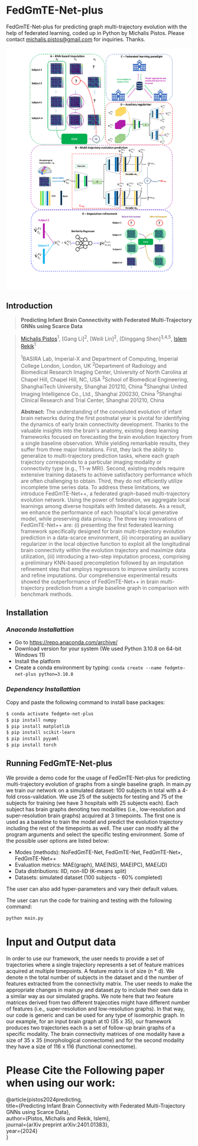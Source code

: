 # FedGmTE-Net-plus
FedGmTE-Net-plus for predicting graph multi-trajectory evolution with the help of federated learning, coded up in Python by Michalis Pistos. Please contact michalis.pistos@gmail.com for inquiries. Thanks.

![main figure](main_figure.png)

## Introduction

> **Predicting Infant Brain Connectivity with Federated Multi-Trajectory GNNs using Scarce Data**

> [Michalis Pistos](https://github.com/michalispistos)<sup>1</sup>, [Gang Li]<sup>2</sup>, [Weili Lin]<sup>2</sup>, [Dinggang Shen]<sup>3,4,5</sup>, [Islem Rekik](https://basira-lab.com/)<sup>1</sup>
>
> <sup>1</sup>BASIRA Lab, Imperial-X and Department of Computing, Imperial College London, London, UK
> <sup>2</sup>Department of Radiology and Biomedical Research Imaging Center, University of North Carolina at Chapel Hill, Chapel Hill, NC, USA
> <sup>3</sup>School of Biomedical Engineering, ShanghaiTech University, Shanghai 201210, China
> <sup>4</sup>Shanghai United Imaging Intelligence Co., Ltd., Shanghai 200230, China
> <sup>5</sup>Shanghai Clinical Research and Trial Center, Shanghai 201210, China
>
> **Abstract:** The understanding of the convoluted evolution of infant brain networks during the first postnatal year is pivotal for identifying the dynamics of early brain connectivity development. Thanks to the valuable insights into the brain's anatomy, existing deep learning frameworks focused on forecasting the brain evolution trajectory from a single baseline observation. While yielding remarkable results, they suffer from three major limitations. First, they lack the ability to generalize to multi-trajectory prediction tasks, where each graph trajectory corresponds to a particular imaging modality or connectivity type (e.g., T1-w MRI). Second, existing models require extensive training datasets to achieve satisfactory performance which are often challenging to obtain. Third, they do not efficiently utilize incomplete time series data. To address these limitations, we introduce FedGmTE-Net++, a federated graph-based multi-trajectory evolution network. Using the power of federation, we aggregate local learnings among diverse hospitals with limited datasets. As a result, we enhance the performance of each hospital's local generative model, while preserving data privacy. The three key innovations of FedGmTE-Net++ are: (i) presenting the first federated learning framework specifically designed for brain multi-trajectory evolution prediction in a data-scarce environment, (ii) incorporating an auxiliary regularizer in the local objective function to exploit all the longitudinal brain connectivity within the evolution trajectory and maximize data utilization, (iii) introducing a two-step imputation process, comprising a preliminary KNN-based precompletion followed by an imputation refinement step that employs regressors to improve similarity scores and refine imputations. Our comprehensive experimental results showed the outperformance of FedGmTE-Net++ in brain multi-trajectory prediction from a single baseline graph in comparison with benchmark methods.

## Installation
### *Anaconda Installattion*
* Go to https://repo.anaconda.com/archive/
* Download version for your system (We used Python 3.10.8 on 64-bit Windows 11)
* Install the platform
* Create a conda environment by typing:  ```conda create --name fedgmte-net-plus python=3.10.8 ```

### *Dependency Installattion*
Copy and paste the following command to install base packages:
```sh
$ conda activate fedgmte-net-plus
$ pip install numpy
$ pip install matplotlib
$ pip install scikit-learn
$ pip install pyyaml
$ pip install torch
```

## Running FedGmTE-Net-plus
We provide a demo code for the usage of FedGmTE-Net-plus for predicting multi-trajectory evolution of graphs from a single baseline graph.
In main.py we train our network on a simulated dataset: 100 subjects in total with a 4-fold cross-validation. We use 25 of the subjects for testing and 75 of the subjects for training (we have 3 hospitals with 25 subjects each). Each subject has brain graphs denoting two modalities (i.e., low-resolution and super-resolution brain graphs) acquired at 3 timepoints. The first one is used as a baseline to train the model and predict the evolution trajectory including the rest of the timepoints as well. The user can modify all the program arguments and select the specific testing environment. Some of the possible user options are listed below:

* Modes (methods): NoFedGmTE-Net, FedGmTE-Net, FedGmTE-Net+, FedGmTE-Net++
* Evaluation metrics: MAE(graph), MAE(NS), MAE(PC), MAE(JD)
* Data distributions: IID, non-IID (K-means split)
* Datasets: simulated dataset (100 subjects - 60% completed)

The user can also add hyper-parameters and vary their default values.

The user can run the code for training and testing with the following command:
```bash
python main.py
```

# Input and Output data
In order to use our framework, the user needs to provide a set of trajectories where a single trajectory represents a set of feature matrices acquired at multiple timepoints. A feature matrix is of size (n * d). We denote n the total number of subjects in the dataset and d the number of features extracted from the connectivity matrix. The user needs to make the appropriate changes in main.py and dataset.py to include their own data in a similar way as our simulated graphs. We note here that two feature matrices derived from two different trajecoties might have different number of features (i.e., super-resolution and low-resolution graphs). In that way, our code is generic and can be used for any type of isomorphic graph. In our example, for an input brain graph at t0 (35 x 35), our framework produces two trajectories each is a set of follow-up brain graphs  of a specific modality. The brain connectivity matrices of one modality have a size of 35 x 35 (morphological connectome) and for the second modality they have a size of 116 x 116 (functional connectome).

# Please Cite the Following paper when using our work:

@article{pistos2024predicting, <br/>
  title={Predicting Infant Brain Connectivity with Federated Multi-Trajectory GNNs using Scarce Data}, <br/>
  author={Pistos, Michalis and Rekik, Islem}, <br/>
  journal={arXiv preprint arXiv:2401.01383}, <br/>
  year={2024} <br/>
} <br/>
